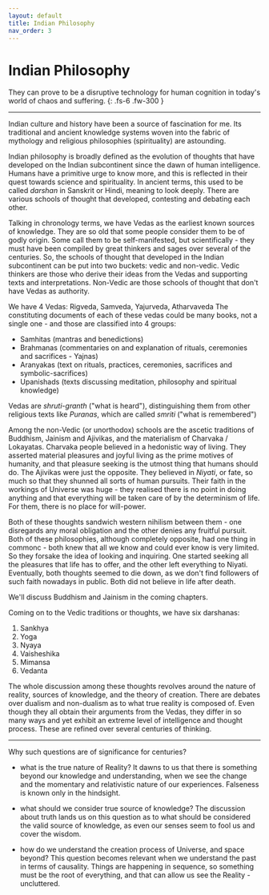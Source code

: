 ```yaml
---
layout: default
title: Indian Philosophy
nav_order: 3
---
```



# Indian Philosophy

They can prove to be a disruptive technology for human cognition in today's world of chaos and suffering.
{: .fs-6 .fw-300 }

---

Indian culture and history have been a source of fascination for me. Its traditional and ancient knowledge systems woven into the fabric of mythology and religious philosophies (spirituality) are astounding. 

Indian philosophy is broadly defined as the evolution of thoughts that have developed on the Indian subcontinent since the dawn of human intelligence. Humans have a primitive urge to know more, and this is reflected in their quest towards science and spirituality. In ancient terms, this used to be called *darshan* in Sanskrit or Hindi, meaning to look deeply. There are various schools of thought that developed, contesting and debating each other.

Talking in chronology terms, we have Vedas as the earliest known sources of knowledge. They are so old that some people consider them to be of godly origin. Some call them to be self-manifested, but scientifically - they must have been compiled by great thinkers and sages over several of the centuries.
So, the schools of thought that developed in the Indian subcontinent can be put into two buckets: vedic and non-vedic. Vedic thinkers are those who derive their ideas from the Vedas and supporting texts and interpretations. Non-Vedic are those schools of thought that don't have Vedas as authority.

We have 4 Vedas: Rigveda, Samveda, Yajurveda, Atharvaveda
The constituting documents of each of these vedas could be many books, not a single one - and those are classified into 4 groups:
- Samhitas (mantras and benedictions)
- Brahmanas (commentaries on and explanation of rituals, ceremonies and sacrifices - Yajnas)
- Aranyakas (text on rituals, practices, ceremonies, sacrifices and symbolic-sacrifices)
- Upanishads (texts discussing meditation, philosophy and spiritual knowledge)

Vedas are *shruti-granth* ("what is heard"), distinguishing them from other religious texts like *Puranas*, which are called *smriti* ("what is remembered")

Among the non-Vedic (or unorthodox) schools are the ascetic traditions of Buddhism, Jainism and Ajivikas, and the materialism of Charvaka / Lokayatas.
Charvaka people believed in a hedonistic way of living. They asserted material pleasures and joyful living as the prime motives of humanity, and that pleasure seeking is the utmost thing that humans should do. The Ajivikas were just the opposite. They believed in *Niyati*, or fate, so much so that they shunned all sorts of human pursuits. Their faith in the workings of Universe was huge - they realised there is no point in doing anything and that everything will be taken care of by the determinism of life. For them, there is no place for will-power.

Both of these thoughts sandwich western nihilism between them - one disregards any moral obligation and the other denies any fruitful pursuit.
Both of these philosophies, although completely opposite, had one thing in commonc - both knew that all we know and could ever know is very limited. So they forsake the idea of looking and inquiring. One started seeking all the pleasures that life has to offer, and the other left everything to Niyati. Eventually, both thoughts seemed to die down, as we don't find followers of such faith nowadays in public. Both did not believe in life after death.


<!-- Buddhism and Jainism talk about the soul and rebirth, discarding external pleasures for the internal good. They prescribe Nirvana, or Kaivalya, to be the ultimate human goal - where the soul reaches its highest state. They do not believe in a creator sense of God. The knowledge is essence here, and they prescribe the path of rightful knowledge. -->
We'll discuss Buddhism and Jainism in the coming chapters.


Coming on to the Vedic traditions or thoughts, we have six darshanas:
1. Sankhya
2. Yoga
3. Nyaya
4. Vaisheshika
5. Mimansa
6. Vedanta


The whole discussion among these thoughts revolves around the nature of reality, sources of knowledge, and the theory of creation. There are debates over dualism and non-dualism as to what true reality is composed of. Even though they all obtain their arguments from the Vedas, they differ in so many ways and yet exhibit an extreme level of intelligence and thought process. These are refined over several centuries of thinking.

---

Why such questions are of significance for centuries?

- what is the true nature of Reality?
It dawns to us that there is something beyond our knowledge and understanding, when we see the change and the momentary and relativistic nature of our experiences. Falseness is known only in the hindsight.

- what should we consider true source of knowledge?
The discussion about truth lands us on this question as to what should be considered the valid source of knowledge, as even our senses seem to fool us and cover the wisdom.

- how do we understand the creation process of Universe, and space beyond?
This question becomes relevant when we understand the past in terms of causality. Things are happening in sequence, so something must be the root of everything, and that can allow us see the Reality - uncluttered.
